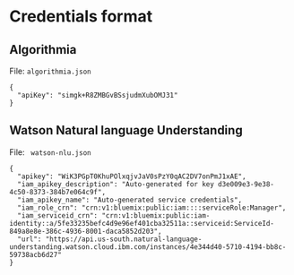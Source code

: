 # Credentials format

## Algorithmia

File: `algorithmia.json`

```
{
  "apiKey": "simgk+R8ZMBGvBSsjudmXubOMJ31"
}
```

## Watson Natural language Understanding

File: ` watson-nlu.json`
```
{
  "apikey": "WiK3PGpT0KhuPOlxqjvJaV0sPzY0qAC2DV7onPmJ1xAE",
  "iam_apikey_description": "Auto-generated for key d3e009e3-9e38-4c50-8373-384b7e064c9f",
  "iam_apikey_name": "Auto-generated service credentials",
  "iam_role_crn": "crn:v1:bluemix:public:iam::::serviceRole:Manager",
  "iam_serviceid_crn": "crn:v1:bluemix:public:iam-identity::a/5fe33235befc4d9e96ef401cba32511a::serviceid:ServiceId-849a8e8e-386c-4936-8001-daca5852d203",
  "url": "https://api.us-south.natural-language-understanding.watson.cloud.ibm.com/instances/4e344d40-5710-4194-bb8c-59738acb6d27"
}
```
